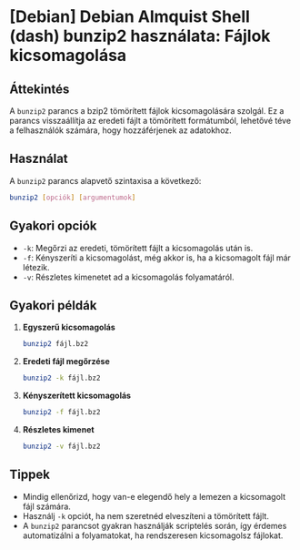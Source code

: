 # [Debian] Debian Almquist Shell (dash) bunzip2 használata: Fájlok kicsomagolása

## Áttekintés
A `bunzip2` parancs a bzip2 tömörített fájlok kicsomagolására szolgál. Ez a parancs visszaállítja az eredeti fájlt a tömörített formátumból, lehetővé téve a felhasználók számára, hogy hozzáférjenek az adatokhoz.

## Használat
A `bunzip2` parancs alapvető szintaxisa a következő:

```bash
bunzip2 [opciók] [argumentumok]
```

## Gyakori opciók
- `-k`: Megőrzi az eredeti, tömörített fájlt a kicsomagolás után is.
- `-f`: Kényszeríti a kicsomagolást, még akkor is, ha a kicsomagolt fájl már létezik.
- `-v`: Részletes kimenetet ad a kicsomagolás folyamatáról.

## Gyakori példák
1. **Egyszerű kicsomagolás**
   ```bash
   bunzip2 fájl.bz2
   ```

2. **Eredeti fájl megőrzése**
   ```bash
   bunzip2 -k fájl.bz2
   ```

3. **Kényszerített kicsomagolás**
   ```bash
   bunzip2 -f fájl.bz2
   ```

4. **Részletes kimenet**
   ```bash
   bunzip2 -v fájl.bz2
   ```

## Tippek
- Mindig ellenőrizd, hogy van-e elegendő hely a lemezen a kicsomagolt fájl számára.
- Használj `-k` opciót, ha nem szeretnéd elveszíteni a tömörített fájlt.
- A `bunzip2` parancsot gyakran használják scriptelés során, így érdemes automatizálni a folyamatokat, ha rendszeresen kicsomagolsz fájlokat.